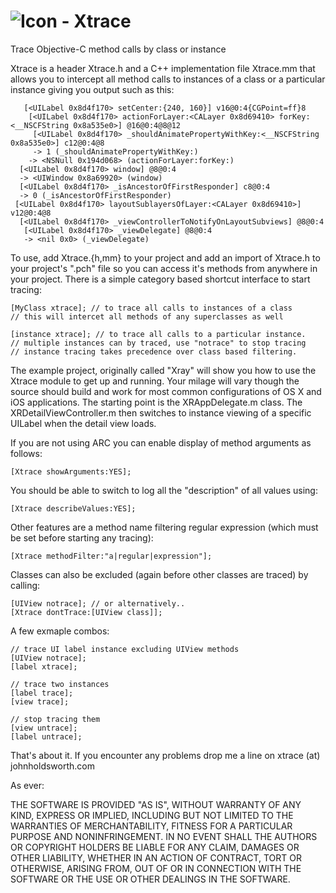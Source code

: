 # ![Icon](http://injectionforxcode.johnholdsworth.com/stethoscope.gif) - Xtrace

Trace Objective-C method calls by class or instance

Xtrace is a header Xtrace.h and a C++ implementation file Xtrace.mm that allows
you to intercept all method calls to instances of a class or a particular instance
giving you output such as this:

	   [<UILabel 0x8d4f170> setCenter:{240, 160}] v16@0:4{CGPoint=ff}8
		[<UILabel 0x8d4f170> actionForLayer:<CALayer 0x8d69410> forKey:<__NSCFString 0x8a535e0>] @16@0:4@8@12
		 [<UILabel 0x8d4f170> _shouldAnimatePropertyWithKey:<__NSCFString 0x8a535e0>] c12@0:4@8
		 -> 1 (_shouldAnimatePropertyWithKey:)
		-> <NSNull 0x194d068> (actionForLayer:forKey:)
	  [<UILabel 0x8d4f170> window] @8@0:4
	  -> <UIWindow 0x8a69920> (window)
	  [<UILabel 0x8d4f170> _isAncestorOfFirstResponder] c8@0:4
	  -> 0 (_isAncestorOfFirstResponder)
	 [<UILabel 0x8d4f170> layoutSublayersOfLayer:<CALayer 0x8d69410>] v12@0:4@8
	  [<UILabel 0x8d4f170> _viewControllerToNotifyOnLayoutSubviews] @8@0:4
	   [<UILabel 0x8d4f170> _viewDelegate] @8@0:4
	   -> <nil 0x0> (_viewDelegate)

To use, add Xtrace.{h,mm} to your project and add an import of Xtrace.h to your
project's ".pch" file so you can access it's methods from anywhere in your project.
There is a simple category based shortcut interface to start tracing:

	[MyClass xtrace]; // to trace all calls to instances of a class
	// this will intercet all methods of any superclasses as well
	
	[instance xtrace]; // to trace all calls to a particular instance.
	// multiple instances can by traced, use "notrace" to stop tracing
    // instance tracing takes precedence over class based filtering.
	
The example project, originally called "Xray" will show you how to use the Xtrace module
to get up and running. Your milage will vary though the source should build and work for 
most common configurations of OS X and iOS applications. The starting point is the
XRAppDelegate.m class. The XRDetailViewController.m then switches to instance viewing
of a specific UILabel when the detail view loads.

If you are not using ARC you can enable display of method arguments as follows:

	[Xtrace showArguments:YES];
	
You should be able to switch to log all the "description" of all values using:

	[Xtrace describeValues:YES];
	
Other features are a method name filtering regular expression (which must be set
before starting any tracing):

	[Xtrace methodFilter:"a|regular|expression"];
	
Classes can also be excluded (again before other classes are traced) by calling:

    [UIView notrace]; // or alternatively..
	[Xtrace dontTrace:[UIView class]];
    
A few exmaple combos:

    // trace UI label instance excluding UIView methods
    [UIView notrace];
    [label xtrace];
    
    // trace two instances
    [label trace];
    [view trace];

    // stop tracing them
    [view untrace];
    [label untrace];

That's about it. If you encounter any problems drop me a line on xtrace (at) johnholdsworth.com

As ever:

THE SOFTWARE IS PROVIDED "AS IS", WITHOUT WARRANTY OF ANY KIND, EXPRESS OR IMPLIED, 
INCLUDING BUT NOT LIMITED TO THE WARRANTIES OF MERCHANTABILITY, FITNESS FOR A PARTICULAR 
PURPOSE AND NONINFRINGEMENT. IN NO EVENT SHALL THE AUTHORS OR COPYRIGHT HOLDERS BE LIABLE 
FOR ANY CLAIM, DAMAGES OR OTHER LIABILITY, WHETHER IN AN ACTION OF CONTRACT, TORT OR OTHERWISE, 
ARISING FROM, OUT OF OR IN CONNECTION WITH THE SOFTWARE OR THE USE OR OTHER DEALINGS IN THE SOFTWARE.
